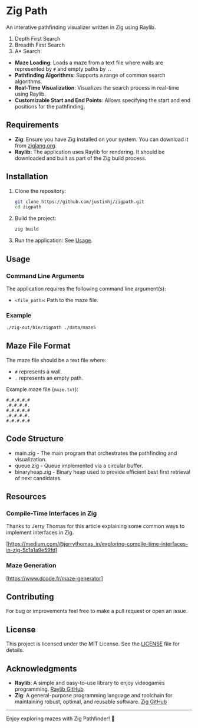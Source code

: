 # Zig Path

An interative pathfinding visualizer written in Zig using Raylib.

1. Depth First Search
2. Breadth First Search
3. A* Search

- **Maze Loading**: Loads a maze from a text file where walls are represented by `#` and empty paths by `.`.
- **Pathfinding Algorithms**: Supports a range of common search algorithms.
- **Real-Time Visualization**: Visualizes the search process in real-time using Raylib.
- **Customizable Start and End Points**: Allows specifying the start and end positions for the pathfinding.

## Requirements

- **Zig**: Ensure you have Zig installed on your system. You can download it from [ziglang.org](https://ziglang.org/).
- **Raylib**: The application uses Raylib for rendering. It should be downloaded and built as part of the Zig build process.

## Installation

1. Clone the repository:
   ```sh
   git clone https://github.com/justinhj/zigpath.git
   cd zigpath
   ```

2. Build the project:
   ```sh
   zig build
   ```

3. Run the application:
See [Usage](#usage).

## Usage

### Command Line Arguments

The application requires the following command line argument(s):

- `<file_path>`: Path to the maze file.

### Example

```sh
./zig-out/bin/zigpath ./data/maze5
```

## Maze File Format

The maze file should be a text file where:
- `#` represents a wall.
- `.` represents an empty path.

Example maze file (`maze.txt`):

```
#.#.#.#.#
.#.#.#.#.
#.#.#.#.#
.#.#.#.#.
#.#.#.#.#
```

## Code Structure

- main.zig - The main program that orchestrates the pathfinding and visualization.
- queue.zig - Queue implemented via a circular buffer.
- binaryheap.zig - Binary heap used to provide efficient best first retrieval of next candidates.

## Resources

### Compile-Time Interfaces in Zig

Thanks to Jerry Thomas for this article explaining some common ways to implement interfaces in Zig.

[https://medium.com/@jerrythomas_in/exploring-compile-time-interfaces-in-zig-5c1a1a9e59fd]

### Maze Generation

[https://www.dcode.fr/maze-generator]

## Contributing

For bug or improvements feel free to make a pull request or open an issue.

## License

This project is licensed under the MIT License. See the [LICENSE](LICENSE) file for details.

## Acknowledgments

- **Raylib**: A simple and easy-to-use library to enjoy videogames programming. [Raylib GitHub](https://github.com/raysan5/raylib)
- **Zig**: A general-purpose programming language and toolchain for maintaining robust, optimal, and reusable software. [Zig GitHub](https://github.com/ziglang/zig)

---

Enjoy exploring mazes with Zig Pathfinder! 🚀
